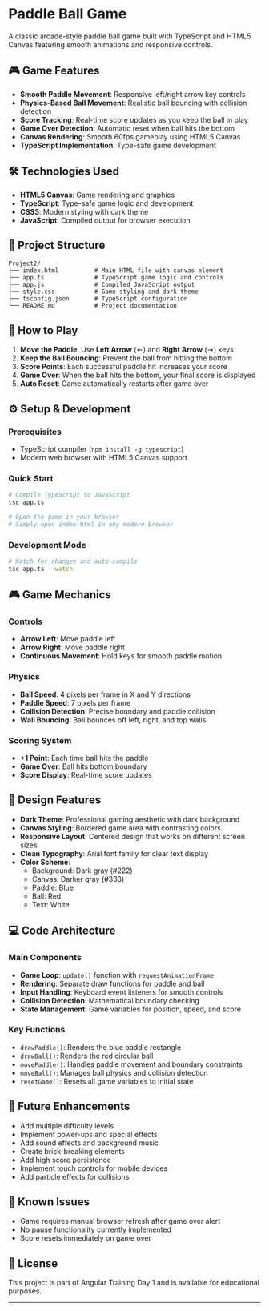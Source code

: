 # Paddle Ball Game

A classic arcade-style paddle ball game built with TypeScript and HTML5 Canvas featuring smooth animations and responsive controls.

## 🎮 Game Features

- **Smooth Paddle Movement**: Responsive left/right arrow key controls
- **Physics-Based Ball Movement**: Realistic ball bouncing with collision detection
- **Score Tracking**: Real-time score updates as you keep the ball in play
- **Game Over Detection**: Automatic reset when ball hits the bottom
- **Canvas Rendering**: Smooth 60fps gameplay using HTML5 Canvas
- **TypeScript Implementation**: Type-safe game development

## 🛠️ Technologies Used

- **HTML5 Canvas**: Game rendering and graphics
- **TypeScript**: Type-safe game logic and development
- **CSS3**: Modern styling with dark theme
- **JavaScript**: Compiled output for browser execution

## 📁 Project Structure

```
Project2/
├── index.html          # Main HTML file with canvas element
├── app.ts              # TypeScript game logic and controls
├── app.js              # Compiled JavaScript output
├── style.css           # Game styling and dark theme
├── tsconfig.json       # TypeScript configuration
└── README.md           # Project documentation
```

## 🎯 How to Play

1. **Move the Paddle**: Use **Left Arrow** (←) and **Right Arrow** (→) keys
2. **Keep the Ball Bouncing**: Prevent the ball from hitting the bottom
3. **Score Points**: Each successful paddle hit increases your score
4. **Game Over**: When the ball hits the bottom, your final score is displayed
5. **Auto Reset**: Game automatically restarts after game over

## ⚙️ Setup & Development

### Prerequisites
- TypeScript compiler (`npm install -g typescript`)
- Modern web browser with HTML5 Canvas support

### Quick Start
```bash
# Compile TypeScript to JavaScript
tsc app.ts

# Open the game in your browser
# Simply open index.html in any modern browser
```

### Development Mode
```bash
# Watch for changes and auto-compile
tsc app.ts --watch
```

## 🎮 Game Mechanics

### Controls
- **Arrow Left**: Move paddle left
- **Arrow Right**: Move paddle right
- **Continuous Movement**: Hold keys for smooth paddle motion

### Physics
- **Ball Speed**: 4 pixels per frame in X and Y directions
- **Paddle Speed**: 7 pixels per frame
- **Collision Detection**: Precise boundary and paddle collision
- **Wall Bouncing**: Ball bounces off left, right, and top walls

### Scoring System
- **+1 Point**: Each time ball hits the paddle
- **Game Over**: Ball hits bottom boundary
- **Score Display**: Real-time score updates

## 🎨 Design Features

- **Dark Theme**: Professional gaming aesthetic with dark background
- **Canvas Styling**: Bordered game area with contrasting colors
- **Responsive Layout**: Centered design that works on different screen sizes
- **Clean Typography**: Arial font family for clear text display
- **Color Scheme**: 
  - Background: Dark gray (#222)
  - Canvas: Darker gray (#333)
  - Paddle: Blue
  - Ball: Red
  - Text: White

## 💻 Code Architecture

### Main Components
- **Game Loop**: `update()` function with `requestAnimationFrame`
- **Rendering**: Separate draw functions for paddle and ball
- **Input Handling**: Keyboard event listeners for smooth controls
- **Collision Detection**: Mathematical boundary checking
- **State Management**: Game variables for position, speed, and score

### Key Functions
- `drawPaddle()`: Renders the blue paddle rectangle
- `drawBall()`: Renders the red circular ball
- `movePaddle()`: Handles paddle movement and boundary constraints
- `moveBall()`: Manages ball physics and collision detection
- `resetGame()`: Resets all game variables to initial state

## 🚀 Future Enhancements

- Add multiple difficulty levels
- Implement power-ups and special effects
- Add sound effects and background music
- Create brick-breaking elements
- Add high score persistence
- Implement touch controls for mobile devices
- Add particle effects for collisions

## 🐛 Known Issues

- Game requires manual browser refresh after game over alert
- No pause functionality currently implemented
- Score resets immediately on game over

## 📝 License

This project is part of Angular Training Day 1 and is available for educational purposes.

---
